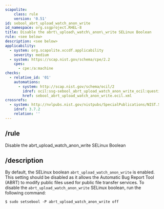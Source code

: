 ```yaml
---
scapolite:
    class: rule
    version: '0.51'
id: sebool_abrt_upload_watch_anon_write
id_namespace: org.ssgproject.RHEL-8
title: Disable the abrt\_upload\_watch\_anon\_write SELinux Boolean
rule: <see below>
description: <see below>
applicability:
  - system: org.scapolite.xccdf.applicability
    severity: medium
  - system: https://scap.nist.gov/schema/cpe/2.2
    cpes:
      - cpe:/a:machine
checks:
  - relative_id: '01'
    automations:
      - system: http://scap.nist.gov/schema/ocil/2
        idref: ocil:ssg-sebool_abrt_upload_watch_anon_write_ocil:questionnaire:1
        href: sebool_abrt_upload_watch_anon_write.ocil.xml
crossrefs:
  - system: http://nvlpubs.nist.gov/nistpubs/SpecialPublications/NIST.SP.800-171.pdf
    idref: 3.7.2
    relation: ''
---
```



## /rule

Disable the abrt\_upload\_watch\_anon\_write SELinux Boolean

## /description

By
default, the SELinux boolean `abrt_upload_watch_anon_write` is enabled.
This setting should be disabled as it allows the Automatic Bug Report
Tool (ABRT) to modify public files used for public file transfer
services. To disable the `abrt_upload_watch_anon_write` SELinux boolean,
run the following command:

``` 
$ sudo setsebool -P abrt_upload_watch_anon_write off
```
